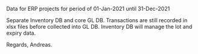 Data for ERP projects for period of 01-Jan-2021 until 31-Dec-2021

Separate Inventory DB and core GL DB.
Transactions are still recorded in xlsx files before collected into GL DB. 
Inventory DB will manage the lot and expiry data.

Regards,
Andreas.